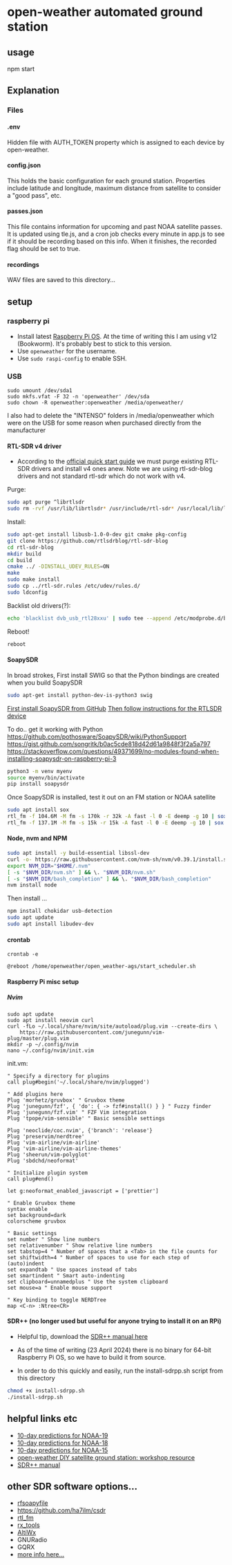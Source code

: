 # open-weather automated ground station

## usage

npm start

## Explanation

### Files

#### .env

Hidden file with AUTH_TOKEN property which is assigned to each device by open-weather.

#### config.json

This holds the basic configuration for each ground station. Properties include latitude and longitude, maximum distance from satellite to consider a "good pass", etc.

#### passes.json

This file contains information for upcoming and past NOAA satellite passes. It is updated using tle.js, and a cron job checks every minute in app.js to see if it should be recording based on this info. When it finishes, the recorded flag should be set to true.

#### recordings

WAV files are saved to this directory...

## setup

### raspberry pi
+ Install latest [Raspberry Pi OS](https://www.raspberrypi.com/software/). At the time of writing this I am using v12 (Bookworm). It's probably best to stick to this version.
+ Use ```openweather``` for the username.
+ Use ```sudo raspi-config``` to enable SSH.

### USB
```
sudo umount /dev/sda1
sudo mkfs.vfat -F 32 -n 'openweather' /dev/sda
sudo chown -R openweather:openweather /media/openweather/
```
I also had to delete the "INTENSO" folders in /media/openweather which were on the USB for some reason when purchased directly from the manufacturer

#### RTL-SDR v4 driver

+ According to the [official quick start guide](https://www.rtl-sdr.com/V4/) we must purge existing RTL-SDR drivers and install v4 ones anew. Note we are using rtl-sdr-blog drivers and not standard rtl-sdr which do not work with v4.

Purge:
```bash
sudo apt purge ^librtlsdr
sudo rm -rvf /usr/lib/librtlsdr* /usr/include/rtl-sdr* /usr/local/lib/librtlsdr* /usr/local/include/rtl-sdr* /usr/local/include/rtl_* /usr/local/bin/rtl_* 
```
Install:
```bash
sudo apt-get install libusb-1.0-0-dev git cmake pkg-config
git clone https://github.com/rtlsdrblog/rtl-sdr-blog
cd rtl-sdr-blog
mkdir build
cd build
cmake ../ -DINSTALL_UDEV_RULES=ON
make
sudo make install
sudo cp ../rtl-sdr.rules /etc/udev/rules.d/
sudo ldconfig
```

Backlist old drivers(?):
```bash
echo 'blacklist dvb_usb_rtl28xxu' | sudo tee --append /etc/modprobe.d/blacklist-dvb_usb_rtl28xxu.conf
```

Reboot!
```bash
reboot
```

#### SoapySDR

In broad strokes,
First install SWIG so that the Python bindings are created when you build SoapySDR
```bash
sudo apt-get install python-dev-is-python3 swig
```
[First install SoapySDR from GitHub](https://github.com/pothosware/SoapyRTLSDR)
[Then follow instructions for the RTLSDR device](https://github.com/pothosware/SoapyRTLSDR/wiki)

To do.. get it working with Python
https://github.com/pothosware/SoapySDR/wiki/PythonSupport
https://gist.github.com/songritk/b0ac5cde818d42d61a9848f3f2a5a797
https://stackoverflow.com/questions/49371699/no-modules-found-when-installing-soapysdr-on-raspberry-pi-3

```bash
python3 -m venv myenv
source myenv/bin/activate
pip install soapysdr

```

Once SoapySDR is installed, test it out on an FM station or NOAA satellite
```bash
sudo apt install sox
rtl_fm -f 104.6M -M fm -s 170k -r 32k -A fast -l 0 -E deemp -g 10 | sox -t raw -e signed -c 1 -b 16 -r 32000 - fm104-6.wav # FM radio station in Berlin
rtl_fm -f 137.1M -M fm -s 15k -r 15k -A fast -l 0 -E deemp -g 10 | sox -t raw -e signed -c 1 -b 16 -r 15000 - noaa19.wav # NOAA19

```

#### Node, nvm and NPM

```bash
sudo apt install -y build-essential libssl-dev
curl -o- https://raw.githubusercontent.com/nvm-sh/nvm/v0.39.1/install.sh | bash
export NVM_DIR="$HOME/.nvm"
[ -s "$NVM_DIR/nvm.sh" ] && \. "$NVM_DIR/nvm.sh"  
[ -s "$NVM_DIR/bash_completion" ] && \. "$NVM_DIR/bash_completion"
nvm install node
```

Then install ...
```bash
npm install chokidar usb-detection
sudo apt update
sudo apt install libudev-dev
```

#### crontab

```
crontab -e
```
```
@reboot /home/openweather/open_weather-ags/start_scheduler.sh
```

#### Raspberry Pi misc setup

##### Nvim
```
sudo apt update
sudo apt install neovim curl
curl -fLo ~/.local/share/nvim/site/autoload/plug.vim --create-dirs \
    https://raw.githubusercontent.com/junegunn/vim-plug/master/plug.vim
mkdir -p ~/.config/nvim
nano ~/.config/nvim/init.vim
```

init.vm:
```
" Specify a directory for plugins
call plug#begin('~/.local/share/nvim/plugged')

" Add plugins here
Plug 'morhetz/gruvbox' " Gruvbox theme
Plug 'junegunn/fzf', { 'do': { -> fzf#install() } } " Fuzzy finder
Plug 'junegunn/fzf.vim' " FZF Vim integration
Plug 'tpope/vim-sensible' " Basic sensible settings

Plug 'neoclide/coc.nvim', {'branch': 'release'}
Plug 'preservim/nerdtree'
Plug 'vim-airline/vim-airline'
Plug 'vim-airline/vim-airline-themes'
Plug 'sheerun/vim-polyglot'
Plug 'sbdchd/neoformat'

" Initialize plugin system
call plug#end()

let g:neoformat_enabled_javascript = ['prettier']

" Enable Gruvbox theme
syntax enable
set background=dark
colorscheme gruvbox

" Basic settings
set number " Show line numbers
set relativenumber " Show relative line numbers
set tabstop=4 " Number of spaces that a <Tab> in the file counts for
set shiftwidth=4 " Number of spaces to use for each step of (auto)indent
set expandtab " Use spaces instead of tabs
set smartindent " Smart auto-indenting
set clipboard=unnamedplus " Use the system clipboard
set mouse=a " Enable mouse support

" Key binding to toggle NERDTree
map <C-n> :Ntree<CR>
```

#### SDR++ (no longer used but useful for anyone trying to install it on an RPi)

+ Helpful tip, download the [SDR++ manual here](https://www.sdrpp.org/manual.pdf)

+ As of the time of writing (23 April 2024) there is no binary for 64-bit Raspberry Pi OS, so we have to build it from source.

+ In order to do this quickly and easily, run the install-sdrpp.sh script from this directory

```bash
chmod +x install-sdrpp.sh
./install-sdrpp.sh
```
## helpful links etc
+ [10-day predictions for NOAA-19](https://www.n2yo.com/passes/?s=33591#)
+ [10-day predictions for NOAA-18](https://www.n2yo.com/passes/?s=28654&a=1)
+ [10-day predictions for NOAA-15](https://www.n2yo.com/passes/?s=25338)
+ [open-weather DIY satellite ground station: workshop resource](https://docs.google.com/document/d/19wAhLYBdl_qCb4kBRlUFztdgenivi1wQb9GiZbTc7fY/edit)
+ [SDR++ manual](https://www.sdrpp.org/manual.pdf)

## other SDR software options...
+ [rfsoapyfile](https://github.com/roseengineering/rfsoapyfile)
+ https://github.com/ha7ilm/csdr
+ [rtl_fm](https://osmocom-sdr.osmocom.narkive.com/lDN2mcET/rtl-fm-problem-with-capture-audio)
+ [rx_tools](https://github.com/rxseger/rx_tools)
+ [AltiWx](https://github.com/altillimity/AltiWx)
+ GNURadio
+ GQRX
+ [more info here...](https://inst.eecs.berkeley.edu/~ee123/fa12/rtl_sdr.html)
